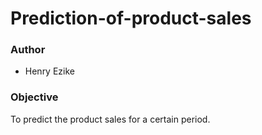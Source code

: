 # Prediction-of-product-sales

### Author 

- Henry Ezike

### Objective

To predict the product sales for a certain period. 
